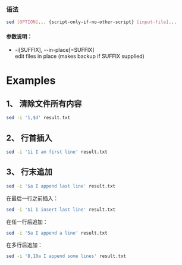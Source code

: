### 语法
```sh
sed [OPTION]... {script-only-if-no-other-script} [input-file]...
```
#### 参数说明：
* -i\[SUFFIX], --in-place\[=SUFFIX]  
  edit files in place (makes backup if SUFFIX supplied)  


# Examples
## 1、 清除文件所有内容
```sh
sed -i '1,$d' result.txt
```

## 2、 行首插入
```sh
sed -i '1i I am first line' result.txt
```

## 3、 行末追加
```sh
sed -i '$a I append last line' result.txt
```
在最后一行之前插入：  
```sh
sed -i '$i I insert last line' result.txt
```
在任一行后追加：  
```sh
sed -i '5a I append a line' result.txt
```
在多行后追加：  
```sh
sed -i '8,10a I append some lines' result.txt
```
